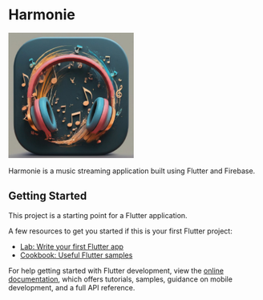 # Harmonie

<img src="https://github.com/Naveenchand06/flutter-harmonie/raw/master/assets/showcase/app_icon.jpeg" width="250" height="250">

Harmonie is a music streaming application built using Flutter and Firebase.

## Getting Started

This project is a starting point for a Flutter application.

A few resources to get you started if this is your first Flutter project:

- [Lab: Write your first Flutter app](https://docs.flutter.dev/get-started/codelab)
- [Cookbook: Useful Flutter samples](https://docs.flutter.dev/cookbook)

For help getting started with Flutter development, view the
[online documentation](https://docs.flutter.dev/), which offers tutorials,
samples, guidance on mobile development, and a full API reference.
